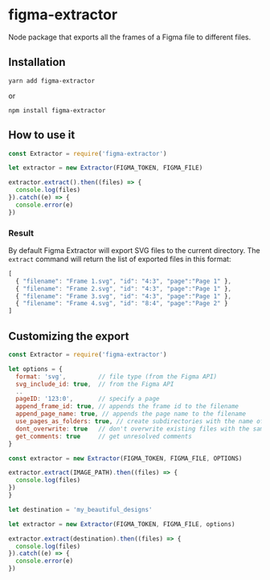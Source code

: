 # figma-extractor

Node package that exports  all the frames of a Figma file to different files.


## Installation

  `yarn add figma-extractor`

  or

  `npm install figma-extractor`

## How to use it

```js
const Extractor = require('figma-extractor')

let extractor = new Extractor(FIGMA_TOKEN, FIGMA_FILE)

extractor.extract().then((files) => {
  console.log(files) 
}).catch((e) => {
  console.error(e)
})
```

### Result

By default Figma Extractor will export SVG files to the current directory. The `extract` command will return the list of exported files in this format:

```js
[
  { "filename": "Frame 1.svg", "id": "4:3", "page":"Page 1" },
  { "filename": "Frame 2.svg", "id": "4:3", "page":"Page 1" }, 
  { "filename": "Frame 3.svg", "id": "4:3", "page":"Page 1" }, 
  { "filename": "Frame 4.svg", "id": "8:4", "page":"Page 2" }
]
```

## Customizing the export

```js
const Extractor = require('figma-extractor')

let options = { 
  format: 'svg',         // file type (from the Figma API)
  svg_include_id: true,  // from the Figma API
  ..
  pageID: '123:0',       // specify a page
  append_frame_id: true, // appends the frame id to the filename
  append_page_name: true, // appends the page name to the filename
  use_pages_as_folders: true, // create subdirectories with the name of the page
  dont_overwrite: true   // don't overwrite existing files with the same name
  get_comments: true     // get unresolved comments
}

const extractor = new Extractor(FIGMA_TOKEN, FIGMA_FILE, OPTIONS)

extractor.extract(IMAGE_PATH).then((files) => {
  console.log(files)
})
}

let destination = 'my_beautiful_designs'

let extractor = new Extractor(FIGMA_TOKEN, FIGMA_FILE, options)

extractor.extract(destination).then((files) => {
  console.log(files) 
}).catch((e) => {
  console.error(e)
})
```
